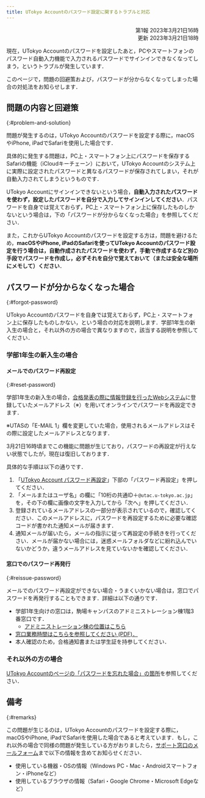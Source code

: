 ```yaml
---
title: UTokyo Accountのパスワード設定に関するトラブルと対応
---
```


<div style="text-align: right;">第1報 2023年3月21日16時</div>
<div style="text-align: right;">更新 2023年3月21日18時</div>

現在，UTokyo Accountのパスワードを設定したあと，PCやスマートフォンのパスワード自動入力機能で入力されるパスワードでサインインできなくなってしまう，というトラブルが発生しています．

このページで，問題の回避策および，パスワードが分からなくなってしまった場合の対処法をお知らせします．

## 問題の内容と回避策
{:#problem-and-solution}

問題が発生するのは，UTokyo Accountのパスワードを設定する際に，macOSやiPhone, iPadでSafariを使用した場合です．

具体的に発生する問題は，PC上・スマートフォン上にパスワードを保存するSafariの機能（iCloudキーチェーン）において，UTokyo Accountのシステム上に実際に設定されたパスワードと異なるパスワードが保存されてしまい，それが自動入力されてしまうというものです．

UTokyo Accountにサインインできないという場合，**自動入力されたパスワードを使わず，設定したパスワードを自分で入力してサインインしてください**．パスワードを自身では覚えておらず，PC上・スマートフォン上に保存したものしかないという場合は，下の「パスワードが分からなくなった場合」を参照してください．

また，これからUTokyo Accountのパスワードを設定する方は，問題を避けるため，**macOSやiPhone, iPadのSafariを使ってUTokyo Accountのパスワード設定を行う場合は，自動作成されたパスワードを使わず，手動で作成するなど別の手段でパスワードを作成し，必ずそれを自分で覚えておいて（または安全な場所にメモして）ください**．

## パスワードが分からなくなった場合
{:#forgot-password}

UTokyo Accountのパスワードを自身では覚えておらず，PC上・スマートフォン上に保存したものしかない，という場合の対応を説明します．学部1年生の新入生の場合と，それ以外の方の場合で異なりますので，該当する説明を参照してください．

### 学部1年生の新入生の場合

#### メールでのパスワード再設定
{:#reset-password}

学部1年生の新入生の場合，[合格発表の際に情報登録を行ったWebシステム](https://utas-ew.adm.u-tokyo.ac.jp/)に登録していたメールアドレス（※）を用いてオンラインでパスワードを再設定できます．

※UTASの「E-MAIL 1」欄を変更していた場合，使用されるメールアドレスはその際に設定したメールアドレスとなります．

<div class="box">3月21日16時頃までこの機能に問題が生じており，パスワードの再設定が行えない状態でしたが，現在は復旧しております．</div>

具体的な手順は以下の通りです．

1. 「[UTokyo Account パスワード再設定](https://utacm.adm.u-tokyo.ac.jp/webmtn/multi/jpn/reset.html)」下部の「パスワード再設定」を押してください．
1. 「メールまたはユーザ名」の欄に「10桁の共通ID＋`@utac.u-tokyo.ac.jp`」を，その下の欄に画像の文字を入力してから「次へ」を押してください．
1. 登録されているメールアドレスの一部分が表示されているので，確認してください．このメールアドレスに，パスワードを再設定するために必要な確認コードが書かれた通知メールが届きます．
1. 通知メールが届いたら，メールの指示に従って再設定の手続きを行ってください．メールが届かない場合には，迷惑メールフォルダなどに紛れ込んでいないかどうか，違うメールアドレスを見ていないかを確認してください．

#### 窓口でのパスワード再発行
{:#reissue-password}

メールでのパスワード再設定ができない場合・うまくいかない場合は，窓口でパスワードを再発行することもできます．詳細は以下の通りです．

- 学部1年生向けの窓口は，駒場キャンパスのアドミニストレーション棟1階3番窓口です．
    - [アドミニストレーション棟の位置はこちら](https://goo.gl/maps/ZEd9siRYvg5LwKcq5)
- [窓口業務時間はこちらを参照してください (PDF)．](https://www.c.u-tokyo.ac.jp/zenki/news/kyoumu/officehours202303-04.pdf)
- 本人確認のため，合格通知書または学生証を持参してください．

### それ以外の方の場合

[UTokyo Accountのページの「パスワードを忘れた場合」の箇所](/utokyo_account/#forget-password)を参照してください．

## 備考
{:#remarks}

この問題が生じるのは，UTokyo Accountのパスワードを設定する際に，macOSやiPhone, iPadでSafariを使用した場合であると考えています．もし，これ以外の場合で同様の問題が発生している方がおりましたら，[サポート窓口のメールフォーム](/support/#email-form)まで以下の情報を含めてお知らせください．

- 使用している機器・OSの情報（Windows PC・Mac・Androidスマートフォン・iPhoneなど）
- 使用しているブラウザの情報（Safari・Google Chrome・Microsoft Edgeなど）
